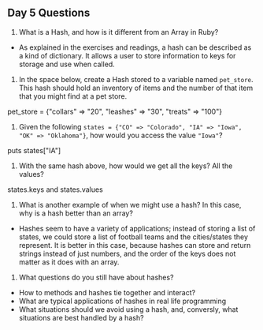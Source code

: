 ## Day 5 Questions

1. What is a Hash, and how is it different from an Array in Ruby?
 - As explained in the exercises and readings, a hash can be described as a kind of dictionary.  It allows a user to store information to keys for storage and use when called.

1. In the space below, create a Hash stored to a variable named `pet_store`.  This hash should hold an inventory of items and the number of that item that you might find at a pet store.

pet_store = {"collars" => "20", "leashes" => "30", "treats" => "100"}

1. Given the following `states = {"CO" => "Colorado", "IA" => "Iowa", "OK" => "Oklahoma"}`, how would you access the value `"Iowa"`?

puts states["IA"]

1. With the same hash above, how would we get all the keys?  All the values?

states.keys and states.values

1. What is another example of when we might use a hash?  In this case, why is a hash better than an array?
 - Hashes seem to have a variety of applications; instead of storing a list of states, we could store a list of football teams and the cities/states they represent.  It is better in this case, because hashes can store and return strings instead of just numbers, and the order of the keys does not matter as it does with an array.

1. What questions do you still have about hashes?
 - How to methods and hashes tie together and interact?
 - What are typical applications of hashes in real life programming
 - What situations should we avoid using a hash, and, conversly, what situations are best handled by a hash?

